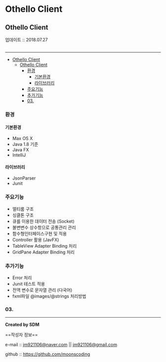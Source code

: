 # Othello Client
## Othello Client
<div class="pull-right">  업데이트 :: 2018.07.27 </div><br>

---

<!-- @import "[TOC]" {cmd="toc" depthFrom=1 depthTo=6 orderedList=false} -->
<!-- code_chunk_output -->

* [Othello Client](#othello-client)
	* [Othello Client](#othello-client-1)
		* [환경](#환경)
			* [기본환경](#기본환경)
			* [라이브러리](#라이브러리)
		* [주요기능](#주요기능)
		* [추가기능](#추가기능)
		* [03.](#03)

<!-- /code_chunk_output -->

### 환경

#### 기본환경

- Max OS X
- Java 1.8 기준
- Java FX
- IntelliJ

#### 라이브러리

- JsonParser
- Junit

### 주요기능

- 멀티룸 구조
- 싱클톤 구조
- 큐를 이용한 데이터 전송 (Socket)
- 불변변수 상수항으로 공통관리 관리
- 함수형인터페이스구현 및 적용
- Controller 활용 (JavFX)
- TableView Adapter Binding 처리
- GridPane Adapter Binding 처리

### 추가기능

- Error 처리
- Junit 테스트 적용
- 전역 변수로 문자열 관리 (다국어)
- fxml파일 @images/@strings 처리방법

### 03.


---

**Created by SDM**

==작성자 정보==

e-mail :: jm921106@naver.com || jm921106@gmail.com

github :: https://github.com/moonscoding
